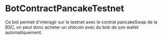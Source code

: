 # BotContractPancakeTestnet
Ce bot permet d'interagir sur le testnet avec le contrat pancakeSwap de la BSC, on peut donc acheter un shitcoin avec du bnb de son wallet automatiquement.
